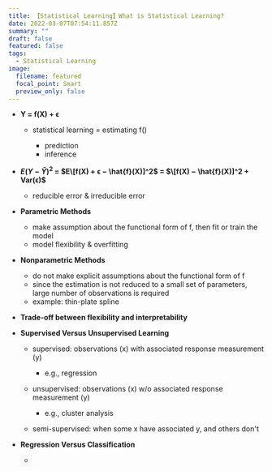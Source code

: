 ```yaml
---
title: 【Statistical Learning】What is Statistical Learning?
date: 2022-03-07T07:54:11.857Z
summary: ""
draft: false
featured: false
tags:
  - Statistical Learning
image:
  filename: featured
  focal_point: Smart
  preview_only: false
---
```

* **Y = f(X) + ϵ**

  * statistical learning = estimating f()

    * prediction
    * inference
* **$E(Y − \hat{Y} )^2$ = $E\[f(X) + ϵ − \hat{f}(X)]^2$ = $\[f(X) − \hat{f}(X)]^2 + Var(ϵ)$**

  * reducible error & irreducible error
* **Parametric Methods**

  * make assumption about the functional form of f, then fit or train the model
  * model flexibility & overfitting
* **Nonparametric Methods**

  * do not make explicit assumptions about the functional form of f
  * since the estimation is not reduced to a small set of parameters, large number of observations is required
  * example: thin-plate spline
* **Trade-off between flexibility and interpretability**
* **Supervised Versus Unsupervised Learning**

  * supervised: observations (x) with associated response measurement (y)

    * e.g., regression
  * unsupervised: observations (x) w/o associated response measurement (y)

    * e.g., cluster analysis
  * semi-supervised: when some x have associated y, and others don't
* **Regression Versus Classification**

  *